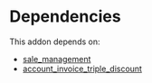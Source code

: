 # Dependencies

This addon depends on:

- [sale_management](https://github.com/bringout/oca-ocb-sale/tree/de00eb97dbc73b96112477e8671cd8ab774267d5/odoo-bringout-oca-ocb-sale_management)
- [account_invoice_triple_discount](https://github.com/bringout/oca-financial)
